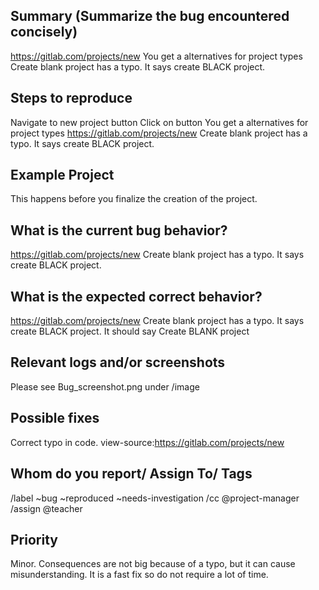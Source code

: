 
## Summary (Summarize the bug encountered concisely)

https://gitlab.com/projects/new
You get a alternatives for project types 
Create blank project has a typo.
It says create BLACK project.

## Steps to reproduce
Navigate to new project button
Click on button
You get a alternatives for project types 
https://gitlab.com/projects/new
Create blank project has a typo.
It says create BLACK project.

## Example Project

This happens before you finalize the creation of the project.   

## What is the current bug behavior?
https://gitlab.com/projects/new
Create blank project has a typo.
It says create BLACK project.

## What is the expected correct behavior?
https://gitlab.com/projects/new
Create blank project has a typo.
It says create BLACK project.
It should say Create BLANK project
     
## Relevant logs and/or screenshots

Please see Bug_screenshot.png under /image

## Possible fixes

Correct typo in code. view-source:https://gitlab.com/projects/new

## Whom do you report/ Assign To/ Tags
/label ~bug ~reproduced ~needs-investigation /cc @project-manager /assign @teacher


## Priority
Minor.
Consequences are not big because of a typo, but it can cause misunderstanding.
It is a fast fix so do not require a lot of time.
      
